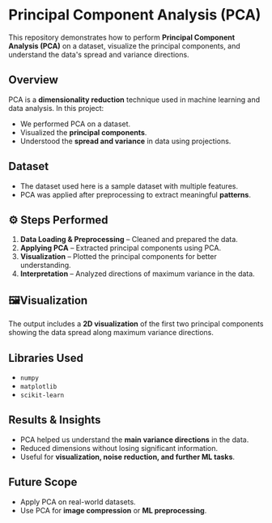 
# Principal Component Analysis (PCA)

This repository demonstrates how to perform **Principal Component Analysis (PCA)** on a dataset, visualize the principal components, and understand the data's spread and variance directions.

## Overview

PCA is a **dimensionality reduction** technique used in machine learning and data analysis.
In this project:

* We performed PCA on a dataset.
* Visualized the **principal components**.
* Understood the **spread and variance** in data using projections.


## Dataset

* The dataset used here is a sample dataset with multiple features.
* PCA was applied after preprocessing to extract meaningful **patterns**.


## ⚙️ Steps Performed

1. **Data Loading & Preprocessing** – Cleaned and prepared the data.
2. **Applying PCA** – Extracted principal components using PCA.
3. **Visualization** – Plotted the principal components for better understanding.
4. **Interpretation** – Analyzed directions of maximum variance in the data.


## 🖼Visualization

The output includes a **2D visualization** of the first two principal components showing the data spread along maximum variance directions.



## Libraries Used

* `numpy`
* `matplotlib`
* `scikit-learn`


## Results & Insights

* PCA helped us understand the **main variance directions** in the data.
* Reduced dimensions without losing significant information.
* Useful for **visualization, noise reduction, and further ML tasks**.


## Future Scope

* Apply PCA on real-world datasets.
* Use PCA for **image compression** or **ML preprocessing**.


